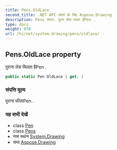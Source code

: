 ```yaml
---
title: Pens.OldLace
second_title: .NET API संदर्भ के लिए Aspose.Drawing
description: Pens संपत्त. पुरन लेस मलत हैPen .
type: docs
weight: 970
url: /hi/net/system.drawing/pens/oldlace/
---
```

## Pens.OldLace property

पुराना लेस मिलता हैPen .

```csharp
public static Pen OldLace { get; }
```

### संपत्ति मूल्य

पुराना फीताPen .

### यह सभी देखें

* class [Pen](../../pen/)
* class [Pens](../)
* नाम स्थान [System.Drawing](../../pens/)
* सभा [Aspose.Drawing](../../../)


